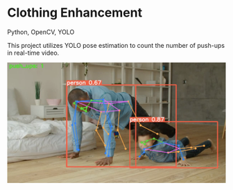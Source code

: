 # Clothing Enhancement

Python, OpenCV, YOLO

This project utilizes YOLO pose estimation to count the number of push-ups in real-time video.

![Alt text](push_up_count.png)
